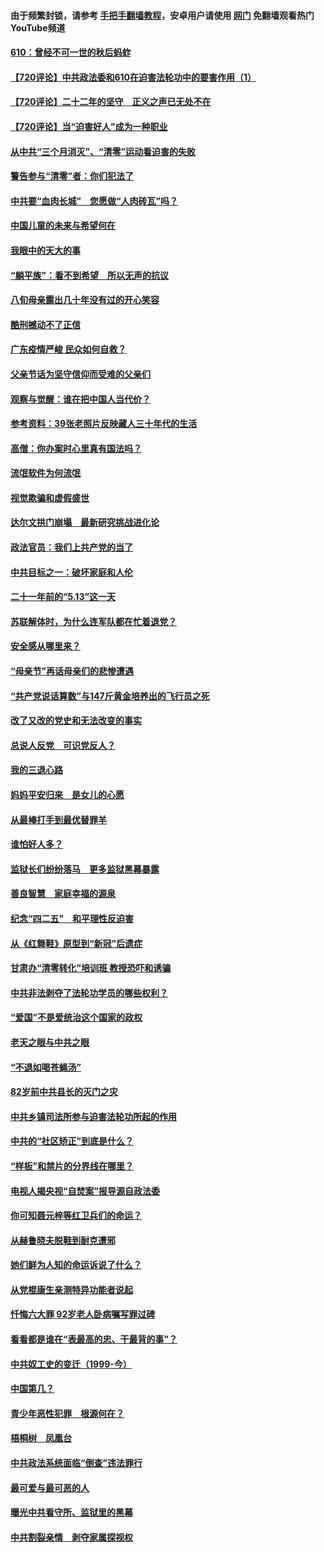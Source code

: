 #### 由于频繁封锁，请参考 [手把手翻墙教程](https://github.com/gfw-breaker/guides/wiki/)，安卓用户请使用 [网门](https://github.com/gfw-breaker/nogfw/blob/master/dl.md?t=07191800) 免翻墙观看热门YouTube频道 

#### [610：曾经不可一世的秋后蚂蚱](../pages/19/427679.md?t=07191800) 

#### [【720评论】中共政法委和610在迫害法轮功中的要害作用（1）](../pages/19/428311.md?t=07191800) 

#### [【720评论】二十二年的坚守　正义之声已无处不在](../pages/19/428298.md?t=07191800) 

#### [【720评论】当“迫害好人”成为一种职业](../pages/19/428310.md?t=07191800) 

#### [从中共“三个月消灭”、“清零”运动看迫害的失败](../pages/19/428268.md?t=07191800) 

#### [警告参与“清零”者：你们犯法了](../pages/19/428270.md?t=07191800) 

#### [中共要“血肉长城”　您愿做“人肉砖瓦”吗？](../pages/19/427882.md?t=07191800) 

#### [中国儿童的未来与希望何在](../pages/19/427680.md?t=07191800) 

#### [我眼中的天大的事](../pages/19/427619.md?t=07191800) 

#### [“躺平族”：看不到希望　所以无声的抗议](../pages/19/427464.md?t=07191800) 

#### [八旬母亲露出几十年没有过的开心笑容](../pages/19/427429.md?t=07191800) 

#### [酷刑撼动不了正信](../pages/19/427414.md?t=07191800) 

#### [广东疫情严峻 民众如何自救？](../pages/19/427311.md?t=07191800) 

#### [父亲节话为坚守信仰而受难的父亲们](../pages/19/427033.md?t=07191800) 

#### [观察与觉醒：谁在把中国人当代价？](../pages/19/426987.md?t=07191800) 

#### [参考资料：39张老照片反映藏人三十年代的生活](../pages/19/426471.md?t=07191800) 

#### [高僧：你办案时心里真有国法吗？](../pages/19/426530.md?t=07191800) 

#### [流氓软件为何流氓](../pages/19/426531.md?t=07191800) 

#### [视觉欺骗和虚假盛世](../pages/19/426443.md?t=07191800) 

#### [达尔文拱门崩塌　最新研究挑战进化论](../pages/19/426009.md?t=07191800) 

#### [政法官员：我们上共产党的当了](../pages/19/425351.md?t=07191800) 

#### [中共目标之一：破坏家庭和人伦](../pages/19/424454.md?t=07191800) 

#### [二十一年前的“5.13”这一天](../pages/19/424814.md?t=07191800) 

#### [苏联解体时，为什么连军队都在忙着退党？](../pages/19/424335.md?t=07191800) 

#### [安全感从哪里来？](../pages/19/424336.md?t=07191800) 

#### [“母亲节”再话母亲们的悲惨遭遇](../pages/19/424234.md?t=07191800) 

#### [“共产党说话算数”与147斤黄金培养出的飞行员之死](../pages/19/424115.md?t=07191800) 

#### [改了又改的党史和无法改变的事实](../pages/19/424037.md?t=07191800) 

#### [总说人反党　可识党反人？](../pages/19/423820.md?t=07191800) 

#### [我的三退心路](../pages/19/423876.md?t=07191800) 

#### [妈妈平安归来　是女儿的心愿](../pages/19/423947.md?t=07191800) 

#### [从最棒打手到最优替罪羊](../pages/19/423819.md?t=07191800) 

#### [谁怕好人多？](../pages/19/423774.md?t=07191800) 

#### [监狱长们纷纷落马　更多监狱黑幕暴露](../pages/19/423787.md?t=07191800) 

#### [善良智慧　家庭幸福的源泉](../pages/19/423632.md?t=07191800) 

#### [纪念“四二五”　和平理性反迫害](../pages/19/423660.md?t=07191800) 

#### [从《红舞鞋》原型到“新冠”后遗症](../pages/19/423509.md?t=07191800) 

#### [甘肃办“清零转化”培训班 教授恐吓和诱骗](../pages/19/423498.md?t=07191800) 

#### [中共非法剥夺了法轮功学员的哪些权利？](../pages/19/423392.md?t=07191800) 

#### [“爱国”不是爱统治这个国家的政权](../pages/19/423029.md?t=07191800) 

#### [老天之眼与中共之眼](../pages/19/423378.md?t=07191800) 

#### [“不退如喝苍蝇汤”](../pages/19/423287.md?t=07191800) 

#### [82岁前中共县长的灭门之灾](../pages/19/423055.md?t=07191800) 

#### [中共乡镇司法所参与迫害法轮功所起的作用](../pages/19/423064.md?t=07191800) 

#### [中共的“社区矫正”到底是什么？](../pages/19/422870.md?t=07191800) 

#### [“样板”和禁片的分界线在哪里？](../pages/19/422704.md?t=07191800) 

#### [电视人揭央视“自焚案”报导源自政法委](../pages/19/422770.md?t=07191800) 

#### [你可知聂元梓等红卫兵们的命运？](../pages/19/422848.md?t=07191800) 

#### [从赫鲁晓夫脱鞋到耐克遭邪](../pages/19/422826.md?t=07191800) 

#### [她们鲜为人知的命运诉说了什么？](../pages/19/422754.md?t=07191800) 

#### [从党棍康生亲测特异功能者说起](../pages/19/422657.md?t=07191800) 

#### [忏悔六大罪 92岁老人卧病嘱写罪过碑](../pages/19/422750.md?t=07191800) 

#### [看看都是谁在“表最高的忠、干最背的事”？](../pages/19/422703.md?t=07191800) 

#### [中共奴工史的变迁（1999-今）](../pages/19/422656.md?t=07191800) 

#### [中国第几？](../pages/19/422496.md?t=07191800) 

#### [青少年恶性犯罪　根源何在？](../pages/19/422449.md?t=07191800) 

#### [梧桐树　凤凰台](../pages/19/422442.md?t=07191800) 

#### [中共政法系统面临“倒查”违法罪行](../pages/19/422497.md?t=07191800) 

#### [最可爱与最可恶的人](../pages/19/422448.md?t=07191800) 

#### [曝光中共看守所、监狱里的黑幕](../pages/19/422390.md?t=07191800) 

#### [中共割裂亲情　剥夺家属探视权](../pages/19/422364.md?t=07191800) 

